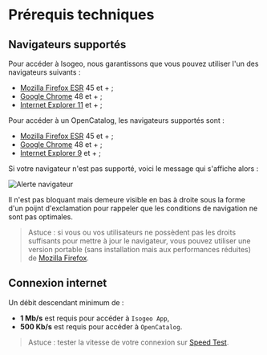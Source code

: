 # Prérequis techniques

## Navigateurs supportés

Pour accéder à Isogeo, nous garantissons que vous pouvez utiliser l'un des navigateurs suivants :

* [Mozilla Firefox ESR](https://www.mozilla.org/en-US/firefox/organizations/faq/) 45 et + ;
* [Google Chrome](https://www.google.fr/chrome/browser/desktop/) 48 et + ;
* [Internet Explorer 11](http://windows.microsoft.com/fr-fr/internet-explorer/download-ie)  et + ;

Pour accéder à un OpenCatalog, les navigateurs supportés sont :

* [Mozilla Firefox ESR](https://www.mozilla.org/en-US/firefox/organizations/faq/) 45 et + ;
* [Google Chrome](https://www.google.fr/chrome/browser/desktop/) 48 et + ;
* [Internet Explorer 9](http://windows.microsoft.com/fr-fr/internet-explorer/download-ie)  et + ;

Si votre navigateur n'est pas supporté, voici le message qui s'affiche alors :

![Alerte navigateur](/images/OC_browser_alert.png "Message qui s'affiche en cas de navigateur non supporté")

Il n'est pas bloquant mais demeure visible en bas à droite sous la forme d'un poijnt d'exclamation pour rappeler que les conditions de navigation ne sont pas optimales.

> Astuce : si vous ou vos utilisateurs ne possèdent pas les droits suffisants pour mettre à jour le navigateur, vous pouvez utiliser une version portable (sans installation mais aux performances réduites) de [Mozilla Firefox](http://portableapps.com/apps/internet/firefox_portable/localization).

## Connexion internet

Un débit descendant minimum de :
* **1 Mb/s** est requis pour accéder à `Isogeo App`,
* **500 Kb/s** est requis pour accéder à `OpenCatalog`.

> Astuce : tester la vitesse de votre connexion sur [Speed Test](http://www.speedtest.net).
